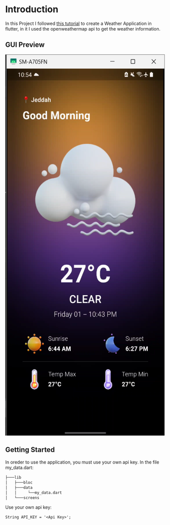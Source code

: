 # Introduction

In this Project I followed [this tutorial](https://youtu.be/MMq4wkeHkPc?si=EXBqbFj0SvPwW07H) to create a Weather Application in flutter, in it I used the openweathermap api to get the weather information.

## GUI Preview

 <img src="Screenshot 2024-03-01 2254202.png" width="520" height="1200">

## Getting Started

In oreder to use the application, you must use your own api key.
In the file my_data.dart:

```
├───lib
│   ├───bloc
│   ├───data
│   │     └──my_data.dart
│   └───screens
```

Use your own api key:

```
String API_KEY = '<Api Key>';
```
